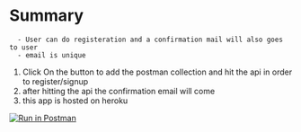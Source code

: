 # Summary

````
  - User can do registeration and a confirmation mail will also goes to user
  - email is unique
````


1. Click On the button to add the postman collection and hit the api in order to register/signup
2. after hitting the api the confirmation email will come 
3. this app is hosted on heroku


[![Run in Postman](https://run.pstmn.io/button.svg)](https://god.gw.postman.com/run-collection/19348969-a5d80362-f1d4-4847-9c28-0306e6857508?action=collection%2Ffork&collection-url=entityId%3D19348969-a5d80362-f1d4-4847-9c28-0306e6857508%26entityType%3Dcollection%26workspaceId%3Dfafda751-b365-4456-9a9e-a8e64e433994)
